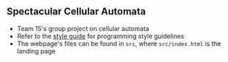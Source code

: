## Spectacular Cellular Automata
  - Team 15's group project on cellular automata
  - Refer to the [style guide](docs/STYLE.md) for programming style guidelines
  - The webpage's files can be found in `src`, where `src/index.html` is the landing page
